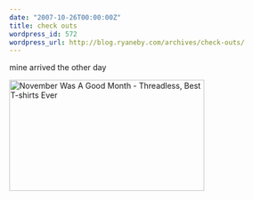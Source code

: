 ```yaml
---
date: "2007-10-26T00:00:00Z"
title: check outs
wordpress_id: 572
wordpress_url: http://blog.ryaneby.com/archives/check-outs/
---
```

mine arrived the other day

<a href="http://www.threadless.com/product/1020/November_Was_A_Good_Month" title="November Was A Good Month - Threadless, Best T-shirts Ever"><img src="http://www.threadless.com/productbanner/1020/banner1.png" width="350" height="200" border="0" alt="November Was A Good Month - Threadless, Best T-shirts Ever"/></a>
